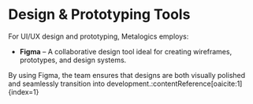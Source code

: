 # Design & Prototyping Tools

For UI/UX design and prototyping, Metalogics employs:

- **Figma** – A collaborative design tool ideal for creating wireframes, prototypes, and design systems.

By using Figma, the team ensures that designs are both visually polished and seamlessly transition into development.:contentReference[oaicite:1]{index=1}

